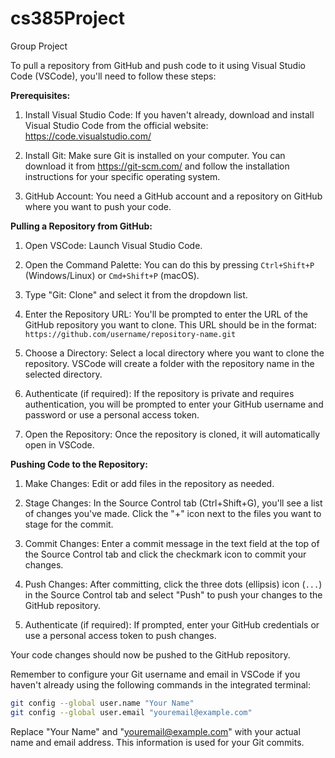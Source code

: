 # cs385Project
Group Project


To pull a repository from GitHub and push code to it using Visual Studio Code (VSCode), you'll need to follow these steps:

**Prerequisites:**
1. Install Visual Studio Code: If you haven't already, download and install Visual Studio Code from the official website: https://code.visualstudio.com/

2. Install Git: Make sure Git is installed on your computer. You can download it from https://git-scm.com/ and follow the installation instructions for your specific operating system.

3. GitHub Account: You need a GitHub account and a repository on GitHub where you want to push your code.

**Pulling a Repository from GitHub:**

1. Open VSCode: Launch Visual Studio Code.

2. Open the Command Palette: You can do this by pressing `Ctrl+Shift+P` (Windows/Linux) or `Cmd+Shift+P` (macOS).

3. Type "Git: Clone" and select it from the dropdown list.

4. Enter the Repository URL: You'll be prompted to enter the URL of the GitHub repository you want to clone. This URL should be in the format: `https://github.com/username/repository-name.git`

5. Choose a Directory: Select a local directory where you want to clone the repository. VSCode will create a folder with the repository name in the selected directory.

6. Authenticate (if required): If the repository is private and requires authentication, you will be prompted to enter your GitHub username and password or use a personal access token.

7. Open the Repository: Once the repository is cloned, it will automatically open in VSCode.

**Pushing Code to the Repository:**

1. Make Changes: Edit or add files in the repository as needed.

2. Stage Changes: In the Source Control tab (Ctrl+Shift+G), you'll see a list of changes you've made. Click the "+" icon next to the files you want to stage for the commit.

3. Commit Changes: Enter a commit message in the text field at the top of the Source Control tab and click the checkmark icon to commit your changes.

4. Push Changes: After committing, click the three dots (ellipsis) icon (`...`) in the Source Control tab and select "Push" to push your changes to the GitHub repository.

5. Authenticate (if required): If prompted, enter your GitHub credentials or use a personal access token to push changes.

Your code changes should now be pushed to the GitHub repository.

Remember to configure your Git username and email in VSCode if you haven't already using the following commands in the integrated terminal:

```bash
git config --global user.name "Your Name"
git config --global user.email "youremail@example.com"
```

Replace "Your Name" and "youremail@example.com" with your actual name and email address. This information is used for your Git commits.
